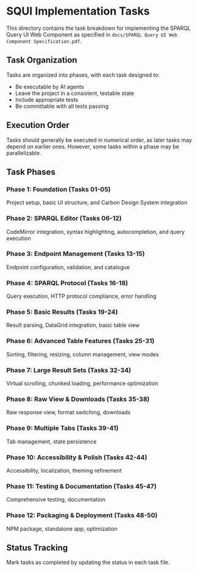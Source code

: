# SQUI Implementation Tasks

This directory contains the task breakdown for implementing the SPARQL Query UI Web Component as specified in `docs/SPARQL Query UI Web Component Specification.pdf`.

## Task Organization

Tasks are organized into phases, with each task designed to:
- Be executable by AI agents
- Leave the project in a consistent, testable state
- Include appropriate tests
- Be committable with all tests passing

## Execution Order

Tasks should generally be executed in numerical order, as later tasks may depend on earlier ones. However, some tasks within a phase may be parallelizable.

## Task Phases

### Phase 1: Foundation (Tasks 01-05)
Project setup, basic UI structure, and Carbon Design System integration

### Phase 2: SPARQL Editor (Tasks 06-12)
CodeMirror integration, syntax highlighting, autocompletion, and query execution

### Phase 3: Endpoint Management (Tasks 13-15)
Endpoint configuration, validation, and catalogue

### Phase 4: SPARQL Protocol (Tasks 16-18)
Query execution, HTTP protocol compliance, error handling

### Phase 5: Basic Results (Tasks 19-24)
Result parsing, DataGrid integration, basic table view

### Phase 6: Advanced Table Features (Tasks 25-31)
Sorting, filtering, resizing, column management, view modes

### Phase 7: Large Result Sets (Tasks 32-34)
Virtual scrolling, chunked loading, performance optimization

### Phase 8: Raw View & Downloads (Tasks 35-38)
Raw response view, format switching, downloads

### Phase 9: Multiple Tabs (Tasks 39-41)
Tab management, state persistence

### Phase 10: Accessibility & Polish (Tasks 42-44)
Accessibility, localization, theming refinement

### Phase 11: Testing & Documentation (Tasks 45-47)
Comprehensive testing, documentation

### Phase 12: Packaging & Deployment (Tasks 48-50)
NPM package, standalone app, optimization

## Status Tracking

Mark tasks as completed by updating the status in each task file.
